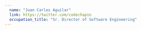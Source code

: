 ```yaml
---
  name: "Juan Carlos Aguilar"
  link: https://twitter.com/codechapin
  occupation_title: "Sr. Director of Software Engineering"
---
```

